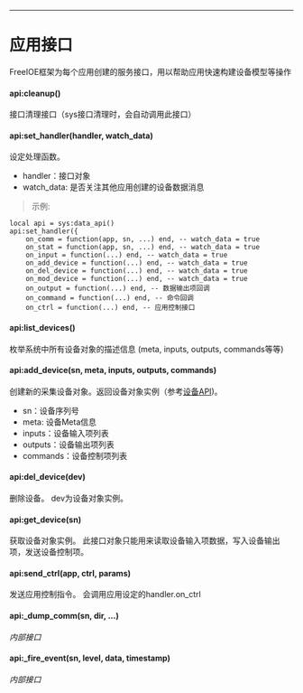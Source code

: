 
----

# 应用接口

FreeIOE框架为每个应用创建的服务接口，用以帮助应用快速构建设备模型等操作


#### api:cleanup()

接口清理接口（sys接口清理时，会自动调用此接口）


#### api:set_handler(handler, watch_data)

设定处理函数。

* handler：接口对象
* watch_data: 是否关注其他应用创建的设备数据消息


> 示例:
```
local api = sys:data_api()
api:set_handler({
	on_comm = function(app, sn, ...) end, -- watch_data = true
	on_stat = function(app, sn, ...) end, -- watch_data = true
	on_input = function(...) end, -- watch_data = true
	on_add_device = function(...) end, -- watch_data = true
	on_del_device = function(...) end, -- watch_data = true
	on_mod_device = function(...) end, -- watch_data = true
	on_output = function(...) end, -- 数据输出项回调
	on_command = function(...) end, -- 命令回调
	on_ctrl = function(...) end, -- 应用控制接口
```


#### api:list_devices()

枚举系统中所有设备对象的描述信息 (meta, inputs, outputs, commands等等)


#### api:add_device(sn, meta, inputs, outputs, commands)

创建新的采集设备对象。返回设备对象实例（参考[设备API](device.md))。

* sn：设备序列号
* meta: 设备Meta信息
* inputs：设备输入项列表
* outputs：设备输出项列表
* commands：设备控制项列表


#### api:del_device(dev)

删除设备。 dev为设备对象实例。


#### api:get_device(sn)

获取设备对象实例。 此接口对象只能用来读取设备输入项数据，写入设备输出项，发送设备控制项。


#### api:send_ctrl(app, ctrl, params)

发送应用控制指令。 会调用应用设定的handler.on_ctrl


#### api:\_dump_comm(sn, dir, ...)

*内部接口*


#### api:\_fire_event(sn, level, data, timestamp)

*内部接口*
